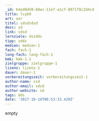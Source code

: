 ```yaml
---
_id: 64ed0d50-b0ac-11e7-a1cf-8971f8c2d4c4
title: lcyb9
art: oer
titel: sdsdsdsd
desc: sd
link: sdsd
lernziele: dssdds
tipp: sdds
medien: medien-1
fach: fach-1
long-fach: long-fach-1
kmk: kmk-1-1
zielgruppe: zielgruppe-1
lizenz: lizenz-1
dauer: dauer-1
vorbereitungszeit: vorbereitungszeit-1
author-name: ssd
author-email: sdsd
author-website: sd
tags: dds
date: '2017-10-14T06:53:33.420Z'
---
```

empty

